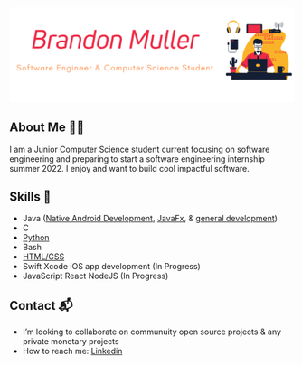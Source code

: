 ![](https://raw.githubusercontent.com/Commando-Brando/Commando-Brando/f7a5c1c11b7ab4f899f8be2c77b967caa146c11f/main_banner.svg)

## About Me :man_technologist:	

I am a Junior Computer Science student current focusing on software engineering and preparing to start a software engineering internship summer 2022.
I enjoy and want to build cool impactful software.

## Skills :toolbox:	
* Java ([Native Android Development](https://github.com/Commando-Brando/SimpleTweet), [JavaFx](https://github.com/WilliamG123/HotelManagementSystem), & [general development](https://github.com/Commando-Brando/Knapsack))
* C 
* [Python](https://github.com/Commando-Brando/AlfredBot) 
* Bash
* [HTML/CSS](https://github.com/Commando-Brando/The-Hub)
* Swift Xcode iOS app development (In Progress)
* JavaScript React NodeJS (In Progress)

## Contact :mailbox_with_mail:	
-  I’m looking to collaborate on communuity open source projects & any private monetary projects
-  How to reach me: [Linkedin](https://www.linkedin.com/in/brandon-muller/)


<!--
**Commando-Brando/Commando-Brando** is a ✨ _special_ ✨ repository because its `README.md` (this file) appears on your GitHub profile.

Here are some ideas to get you started:

- 🔭 I’m currently working on ...
- 🌱 I’m currently learning ...
- 👯 I’m looking to collaborate on ...
- 🤔 I’m looking for help with ...
- 💬 Ask me about ...
- 📫 How to reach me: ...
- 😄 Pronouns: ...
- ⚡ Fun fact: ...
-->
